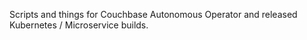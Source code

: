 Scripts and things for Couchbase Autonomous Operator and
released Kubernetes / Microservice builds.
